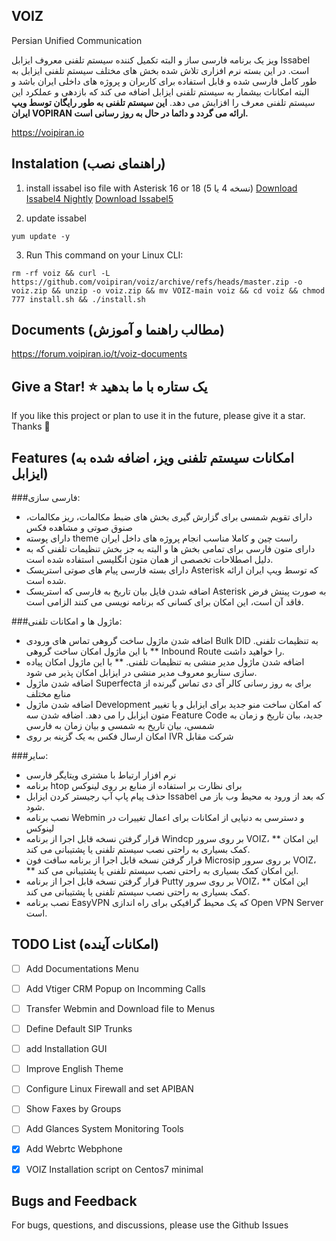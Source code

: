 ## VOIZ
 Persian Unified Communication 

ویز یک برنامه فارسی ساز و البته تکمیل کننده سیستم تلفنی معروف ایزابل Issabel است. در این بسته نرم افزاری تلاش شده بخش های مختلف سیستم تلفنی ایزابل به طور کامل فارسی شده و قابل استفاده برای کاربران و پروژه های داخلی ایران باشد و البته امکانات بیشمار به سیستم تلفنی ایزابل اضافه می کند که بازدهی و عملکرد این سیستم تلفنی معرف را افزایش می دهد.
**این سیستم تلفنی به طور رایگان توسط ویپ ایران VOPIRAN ارائه می گردد و دائما در حال به روز رسانی است.**

https://voipiran.io

## Instalation (راهنمای نصب)
1) install issabel iso file with Asterisk 16 or 18 (نسخه 4 یا 5)
[Download Issabel4 Nightly](https://sourceforge.net/projects/issabelpbx/files/Issabel%204/issabel4-NIGHTLY-AST18-USB-DVD-x86_64-20211207.iso/download)
[Download Issabel5](https://voipiran.io/download/)

2) update issabel
```
yum update -y
```
3) Run This command on your Linux CLI:
```
rm -rf voiz && curl -L https://github.com/voipiran/voiz/archive/refs/heads/master.zip -o voiz.zip && unzip -o voiz.zip && mv VOIZ-main voiz && cd voiz && chmod 777 install.sh && ./install.sh

```



## Documents (مطالب راهنما و آموزش)

https://forum.voipiran.io/t/voiz-documents

## Give a Star! ⭐ یک ستاره با ما بدهید
If you like this project or plan to use it in the future, please give it a star. Thanks 🙏

## Features (امکانات سیستم تلفنی ویز، اضافه شده به ایزابل)

###فارسی سازی:

- دارای تقویم شمسی برای گزارش گیری بخش های ضبط مکالمات، ریز مکالمات، صنوق صوتی و مشاهده فکس
- دارای  پوسته theme راست چین و کاملا مناسب انجام پروژه های داخل ایران
- دارای متون فارسی برای تمامی بخش ها و البته به جز بخش تنظیمات تلفنی که به دلیل اصطلاحات تخصصی از همان متون انگلیسی استفاده شده است.
- دارای بسته فارسی پیام های صوتی استریسک Asterisk که توسط ویپ ایران ارائه شده است.
- اضافه شدن فایل  بیان تاریخ به فارسی که استریسک Asterisk به صورت پینش فرض فاقد آن است، این امکان برای کسانی که برنامه نویسی می کنند الزامی است.

###ماژول ها و امکانات تلفنی:

- اضافه شدن ماژول ساخت گروهی تماس های ورودی Bulk DID به تنظیمات تلفنی. ** با این ماژول امکان ساخت گروهی Inbound Route را خواهید داشت.
- اضافه شدن ماژول مدیر منشی به تنظیمات تلفنی. ** با این ماژول امکان پیاده سازی سناریو معروف مدیر منشی در ایزابل امکان پذیر می شود.
- اضافه شدن ماژول Superfecta برای به روز رسانی کالر آی دی تماس گیرنده از منابع مختلف
- اضافه شدن ماژول Development که امکان ساخت منو جدید برای ایزابل و یا تغییر متون ایزابل را می دهد.
اضافه شدن سه Feature Code جدید، بیان تاریخ و زمان به شمسی، بیان تاریخ به شمسی و بیان زمان به فارسی
- امکان ارسال فکس به یک گزینه بر روی IVR شرکت مقابل


###سایر:

- نرم افزار ارتباط با مشتری ویتایگر فارسی
- برنامه htop برای نظارت بر استفاده از منابع بر روی لینوکس
- حذف پیام پاپ آپ رجیستر کردن ایزابل Issabel که بعد از ورود به محیط وب باز می شود.
- نصب برنامه Webmin و دسترسی به دنیایی از امکانات برای اعمال تغییرات در لینوکس
- قرار گرفتن نسخه قابل اجرا از برنامه Windcp بر روی سرور VOIZ، ** این امکان کمک بسیاری به راحتی نصب سیستم تلفنی یا پشتیبانی می کند.
- قرار گرفتن نسخه قابل اجرا از برنامه سافت فون Microsip بر روی سرور VOIZ، ** این امکان کمک بسیاری به راحتی نصب سیستم تلفنی یا پشتیبانی می کند.
- قرار گرفتن نسخه قابل اجرا از برنامه Putty  بر روی سرور VOIZ، ** این امکان کمک بسیاری به راحتی نصب سیستم تلفنی یا پشتیبانی می کند.
- نصب برنامه EasyVPN که یک محیط گرافیکی برای راه اندازی Open VPN Server است.



## TODO List (امکانات آینده)
- [ ] Add Documentations Menu
- [ ] Add Vtiger CRM Popup on Incomming Calls
- [ ] Transfer Webmin and Download file to Menus
- [ ] Define Default SIP Trunks
- [ ] add Installation GUI
- [ ] Improve English Theme
- [ ] Configure Linux Firewall and set APIBAN
- [ ] Show Faxes by Groups
- [ ] Add Glances System Monitoring Tools
- [X] Add Webrtc Webphone
- [X] VOIZ Installation script on Centos7 minimal


## Bugs and Feedback
For bugs, questions, and discussions, please use the Github Issues
